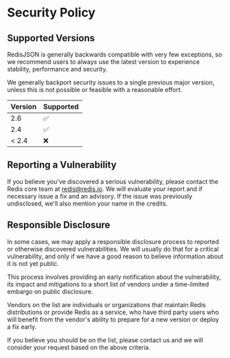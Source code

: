 # Security Policy

## Supported Versions

RedisJSON is generally backwards compatible with very few exceptions, so we
recommend users to always use the latest version to experience stability,
performance and security.

We generally backport security issues to a single previous major version,
unless this is not possible or feasible with a reasonable effort.

| Version | Supported          |
| ------- | ------------------ |
| 2.6     | :white_check_mark: |
| 2.4     | :white_check_mark: |
| < 2.4   | :x:                |

## Reporting a Vulnerability

If you believe you've discovered a serious vulnerability, please contact the
Redis core team at redis@redis.io. We will evaluate your report and if
necessary issue a fix and an advisory. If the issue was previously undisclosed,
we'll also mention your name in the credits.

## Responsible Disclosure

In some cases, we may apply a responsible disclosure process to reported or
otherwise discovered vulnerabilities. We will usually do that for a critical
vulnerability, and only if we have a good reason to believe information about
it is not yet public.

This process involves providing an early notification about the vulnerability,
its impact and mitigations to a short list of vendors under a time-limited
embargo on public disclosure.

Vendors on the list are individuals or organizations that maintain Redis
distributions or provide Redis as a service, who have third party users who
will benefit from the vendor's ability to prepare for a new version or deploy a
fix early.

If you believe you should be on the list, please contact us and we will
consider your request based on the above criteria.
